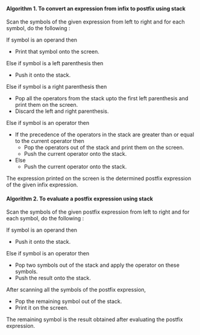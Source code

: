 #### Algorithm 1. To convert an expression from infix to postfix using stack

Scan the symbols of the given expression from left to right and for each symbol, do the following :

If symbol is an operand then
- Print that symbol onto the screen.

Else if symbol is a left parenthesis then
- Push it onto the stack.

Else if symbol is a right parenthesis then
- Pop all the operators from the stack upto the first left parenthesis and print them on the screen.
- Discard the left and right parenthesis.

Else if symbol is an operator then
- If the precedence of the operators in the stack are greater than or equal to the current operator then
    - Pop the operators out of the stack and print them on the screen.
    - Push the current operator onto the stack.
- Else
    - Push the current operator onto the stack.

The expression printed on the screen is the determined postfix expression of the given infix expression.

#### Algorithm 2. To evaluate a postfix expression using stack

Scan the symbols of the given postfix expression from left to right and for each symbol, do the following :

If symbol is an operand then
- Push it onto the stack.

Else if symbol is an operator then
- Pop two symbols out of the stack and apply the operator on these symbols.
- Push the result onto the stack.

After scanning all the symbols of the postfix expression,
- Pop the remaining symbol out of the stack.
- Print it on the screen.

The remaining symbol is the result obtained after evaluating the postfix expression. 